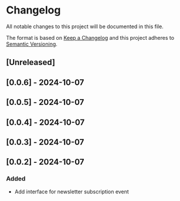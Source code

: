 # Changelog

All notable changes to this project will be documented in this file.

The format is based on [Keep a Changelog](http://keepachangelog.com/en/1.0.0/)
and this project adheres to [Semantic Versioning](http://semver.org/spec/v2.0.0.html).

## [Unreleased]

## [0.0.6] - 2024-10-07

## [0.0.5] - 2024-10-07

## [0.0.4] - 2024-10-07

## [0.0.3] - 2024-10-07

## [0.0.2] - 2024-10-07

### Added

- Add interface for newsletter subscription event
